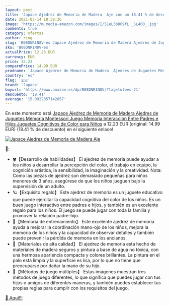 ```yaml
---
layout: post
title: 'Japace Ajedrez de Memoria de Madera  Aje con un 18.41 % de descuento'
date: 2021-03-14 10:38:36
image: 'https://m.media-amazon.com/images/I/51eL5bD09fL._SL400_.jpg'
comments: true
category: ofertas
author: ring
slug: 'B08DNR1N8V-es Japace Ajedrez de Memoria de Madera Ajedres de Juguetes...'
sku: 'B08DNR1N8V-es'
actualPrice: 12.23 EUR
currency: EUR
price: 12.23
comparePrice: 14.99 EUR
prodname: 'Japace Ajedrez de Memoria de Madera  Ajedres de Juguetes Memoria Montessori  Juego Memoria Interacción Entre Padres e Hijos  Juguetes Cognitivos de Color para Niños'
country: 'es'
flag: '🇪🇸'
brand: 'Japace'
buyurl: 'https://www.amazon.es/dp/B08DNR1N8V/?tag=tolees-21'
descuento: '18.41'
average: '15.0922857142857'
---
```


En este momento está [Japace Ajedrez de Memoria de Madera  Ajedres de Juguetes Memoria Montessori  Juego Memoria Interacción Entre Padres e Hijos  Juguetes Cognitivos de Color para Niños](https://www.amazon.es/dp/B08DNR1N8V/?tag=tolees-21) a 12.23 EUR (original: 14.99 EUR) (18.41 %  de descuento) en el siguiente enlace!

[![Japace Ajedrez de Memoria de Madera  Aje](https://m.media-amazon.com/images/I/51eL5bD09fL._SL400_.jpg)](https://www.amazon.es/dp/B08DNR1N8V/?tag=tolees-21)

🔎:

- 🍀【Desarrollo de habilidades】 El ajedrez de memoria puede ayudar a los niños a desarrollar la percepción del color, el trabajo en equipo, la cognición artística, la sensibilidad, la imaginación y la creatividad. Nota: Como las piezas de ajedrez son demasiado pequeñas para niños menores de 3 años, asegúrese de que los niños jueguen bajo la supervisión de un adulto.
- 🪐【Exquisito regalo】 Este ajedrez de memoria es un juguete educativo que puede ejercitar la capacidad cognitiva del color de los niños. Es un buen juego interactivo entre padres e hijos, y también es un excelente regalo para los niños. El juego se puede jugar con toda la familia y promover la relación padre-hijo.
- 💐【Memoria de entrenamiento】 Este excelente ajedrez de memoria ayuda a mejorar la coordinación mano-ojo de los niños, mejora la memoria de los niños y la capacidad de observar detalles y también puede prevenir la pérdida de memoria en los ancianos.
- 🌺【Materiales de alta calidad】 El ajedrez de memoria está hecho de materiales de madera seguros y pintura a base de agua no tóxica, con una hermosa apariencia compacta y colores brillantes. La pintura en el palo está limpia y la superficie es lisa, por lo que no tiene que preocuparse por dañar la mano de su hijo.
- 🎲【Métodos de juego múltiples】 Estas imágenes muestran tres métodos de juego diferentes, lo que significa que puedes jugar con tus hijos o amigos de diferentes maneras, y también puedes establecer tus propias reglas para cumplir con los requisitos del juego.

[🛒 Aquí!!!](https://www.amazon.es/dp/B08DNR1N8V/?tag=tolees-21)
